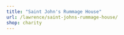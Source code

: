 ```yaml
---
title: "Saint John's Rummage House"
url: /lawrence/saint-johns-rummage-house/
shop: charity
---
```


